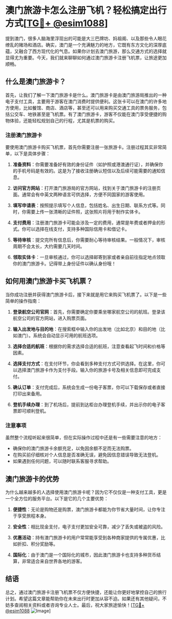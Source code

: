 # 澳门旅游卡怎么注册飞机？轻松搞定出行方式[[TG💪+ @esim1088](https://t.me/s/esim1088)]

提到澳门，很多人脑海里浮现出的可能是大三巴牌坊、妈祖阁、以及那些令人眼花缭乱的赌场和酒店。确实，澳门是一个充满魅力的地方，它既有东方文化的深厚底蕴，又融合了西方现代化的气息。如果你计划去澳门旅游，那么交通方式的选择就显得尤为重要。今天，我们就来聊聊如何通过澳门旅游卡注册飞机票，让旅途更加顺畅。

## 什么是澳门旅游卡？

首先，让我们了解一下澳门旅游卡是什么。澳门旅游卡是由澳门旅游局推出的一种电子支付工具，主要用于游客在澳门消费时提供便利。这张卡可以在澳门的许多地方使用，比如餐馆、商店、酒店等，甚至还可以用来购买交通工具的票务服务，包括公交车、地铁甚至是飞机票。有了澳门旅游卡，游客不仅能在澳门享受便捷的购物体验，还能轻松规划自己的行程，尤其是机票的购买。

### 注册澳门旅游卡

要使用澳门旅游卡购买飞机票，首先你需要注册一张旅游卡。注册过程其实非常简单，以下是具体步骤：

1. **准备资料**：你需要准备好有效的身份证件（如护照或港澳通行证），并确保你的手机号码是有效的。这是为了接收注册确认短信以及后续可能需要的通知信息。
   
2. **访问官方网站**：打开澳门旅游局的官方网站，找到关于澳门旅游卡的注册页面。通常会有中英文两种语言可供选择，方便不同国家的游客使用。

3. **填写申请表**：按照提示填写个人信息，包括姓名、出生日期、联系方式等。同时，你需要上传一张清晰的证件照，这张照片将用于制作实体卡。

4. **支付费用**：注册澳门旅游卡可能会涉及一定的费用，通常是年费或者押金的形式。你可以选择在线支付，支持多种国际信用卡和借记卡。

5. **等待审核**：提交完所有信息后，你需要耐心等待审核结果。一般情况下，审核周期不会太长，大约需要几天时间。

6. **领取实体卡**：一旦审核通过，你可以选择邮寄到家或者亲自前往指定地点领取你的澳门旅游卡。记得带上身份证件以确认身份哦！

## 如何用澳门旅游卡买飞机票？

当你成功注册并获得澳门旅游卡后，接下来就是用它来购买飞机票了。以下是一些简单的操作指南：

1. **登录航空公司官网**：首先，你需要确定你要乘坐哪家航空公司的航班。登录该航空公司的官方网站，进入购票页面。

2. **输入出发地与目的地**：在搜索框中输入你的出发地（比如北京）和目的地（比如澳门）。系统会自动显示可用的航班选项。

3. **选择合适的航班**：根据你的需求选择合适的航班，注意查看起飞时间和价格等因素。

4. **选择支付方式**：在支付环节，你会看到多种支付方式可供选择。在这里，你可以选择澳门旅游卡作为支付手段。输入你的旅游卡号及相关信息即可完成支付。

5. **确认订单**：支付完成后，系统会生成一份电子客票，你可以下载保存或者直接打印出来备用。

6. **登机手续办理**：到了机场后，提前到达柜台办理登机手续，并出示你的电子客票即可顺利登机。

### 注意事项

虽然整个流程听起来很简单，但在实际操作过程中还是有一些需要注意的地方：

- 确保你的澳门旅游卡余额充足，以免因余额不足而无法购票。
- 在购买前仔细核对个人信息是否准确无误，避免因信息错误导致无法登机。
- 如果遇到任何问题，可以随时联系客服寻求帮助。

## 澳门旅游卡的优势

为什么越来越多的人选择使用澳门旅游卡呢？因为它不仅仅是一种支付工具，更是一个全方位的服务平台。以下是它的几个主要优势：

1. **便捷性**：无论是购物还是购票，澳门旅游卡都能为你节省大量时间，让你专注于享受旅程本身。
   
2. **安全性**：相比现金支付，电子支付更加安全可靠，减少了丢失或被盗的风险。

3. **优惠活动**：持有澳门旅游卡的用户常常能享受到各种商家提供的专属优惠，比如折扣、积分奖励等。

4. **国际化**：由于澳门是一个国际化的城市，因此澳门旅游卡也支持多种货币结算，非常适合来自世界各地的游客。

## 结语

总之，通过澳门旅游卡注册飞机票不仅方便快捷，还能让你更好地掌控自己的旅行计划。希望这篇文章能帮助你在未来出行时更加从容不迫。如果还有其他疑问，不妨多查阅相关资料或者咨询专业人士。最后，祝大家旅途愉快！[[TG💪+ @esim1088](https://t.me/s/esim1088) ![Image](https://i.postimg.cc/4NQfJmqS/Snipaste-2025-05-13-00-14-12.png)]